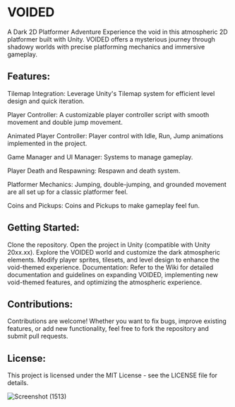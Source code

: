 # VOIDED
A Dark 2D Platformer Adventure
Experience the void in this atmospheric 2D platformer built with Unity. VOIDED offers a mysterious journey through shadowy worlds with precise platforming mechanics and immersive gameplay.

## Features:
Tilemap Integration: Leverage Unity's Tilemap system for efficient level design and quick iteration.

Player Controller: A customizable player controller script with smooth movement and double jump movement.

Animated Player Controller: Player control with Idle, Run, Jump animations implemented in the project.

Game Manager and UI Manager: Systems to manage gameplay.

Player Death and Respawning: Respawn and death system.

Platformer Mechanics: Jumping, double-jumping, and grounded movement are all set up for a classic platformer feel.

Coins and Pickups: Coins and Pickups to make gameplay feel fun.

## Getting Started:
Clone the repository.
Open the project in Unity (compatible with Unity 20xx.xx).
Explore the VOIDED world and customize the dark atmospheric elements.
Modify player sprites, tilesets, and level design to enhance the void-themed experience.
Documentation:
Refer to the Wiki for detailed documentation and guidelines on expanding VOIDED, implementing new void-themed features, and optimizing the atmospheric experience.

## Contributions:
Contributions are welcome! Whether you want to fix bugs, improve existing features, or add new functionality, feel free to fork the repository and submit pull requests.

## License:
This project is licensed under the MIT License - see the LICENSE file for details.

![Screenshot (1513)](https://github.com/striderzz/2D-platformer/assets/72110940/86828c36-c457-438c-a09d-abff34692e71)



